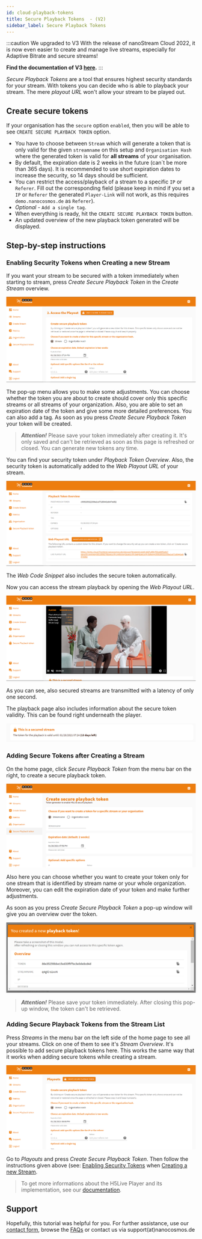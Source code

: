 ```yaml
---
id: cloud-playback-tokens
title: Secure Playback Tokens  - (V2)
sidebar_label: Secure Playback Tokens
---
```


:::caution We upgraded to V3
With the release of nanoStream Cloud 2022, it is now even easier to create and manage live streams, especially for Adaptive Bitrate and secure streams! <br/>

**Find the documentation of V3 [here](../dashboard/overview).**
:::

*Secure Playback Tokens* are a tool that ensures highest security standards for your stream. With tokens you can decide who is able to playback your stream. The mere *playout URL* won't allow your stream to be played out.

## Create secure tokens

If your organisation has the `secure` option `enabled`, then you will be able to see `CREATE SECURE PLAYBACK TOKEN` option.

- You have to choose between `Stream` which will generate a token that is only valid for the given `streamname` on this setup and `Organisation Hash` where the generated token is valid for **all streams** of your organisation. 
- By default, the expiration date is 2 weeks in the future (can´t be more than 365 days). It is recommended to use short expiration dates to increase the security, so 14 days should be sufficient.
- You can restrict the access/playback of a stream to a specific `IP` or `Referer`. Fill out the corresponding field (please keep in mind if you set a `IP` or `Referer` the generated `Player-Link` will not work, as this requires `demo.nanocosmos.de` as `Referer`).
- *Optional* - `Add a single tag`.
- When everything is ready, hit the `CREATE SECURE PLAYBACK TOKEN` button.
- An updated overview of the new playback token generated will be displayed.

## Step-by-step instructions

### Enabling Security Tokens when Creating a new Stream

If you want your stream to be secured with a token immediately when starting to stream, press *Create Secure Playback Token* in the *Create Stream* overview.

![create-spb-token](../assets/cloud-frontend-v2/create-spb-token.png)

The pop-up menu allows you to make some adjustments. You can choose whether the token you are about to create should cover only this specific streams or all streams of your organization. Also, you are able to set an expiration date of the token and give some more detailed preferences. You can also add a tag. As soon as you press *Create Secure Playback Token* your token will be created.

> ***Attention!***  Please save your token immediately after creating it. It's only saved and can't be retrieved as soon as this page is refreshed or closed. You can generate new tokens any time.

You can find your security token under *Playback Token Overview*. Also, the security token is automatically added to the *Web Playout URL* of your stream.

![spb-token-overview](../assets/cloud-frontend-v2/spb-token-overview.png)

The *Web Code Snippet* also includes the secure token automatically.

Now you can access the stream playback by opening the *Web Playout URL*.

![spbt-playout](../assets/cloud-frontend-v2/spbt-playback.png)

As you can see, also secured streams are transmitted with a latency of only one second.

The playback page also includes information about the secure token validity. This can be found right underneath the player.

![secured-stream](../assets/cloud-frontend-v2/secured-stream.png)

### Adding Secure Tokens after Creating a Stream

On the home page, click *Secure Playback Token* from the menu bar on the right, to create a secure playback token.

![spbt-menu](../assets/cloud-frontend-v2/spbt-menu.png)

Also here you can choose whether you want to create your token only for one stream that is identified by stream name or your whole organization. Moreover, you can edit the expiration date of your token and make further adjustments.

As soon as you press *Create Secure Playback Token* a pop-up window will give you an overview over the token.

![spbt-popup](../assets/cloud-frontend-v2/spbt-popup.png)

> ***Attention!*** Please save your token immediately. After closing this pop-up window, the token can't be retrieved.

### Adding Secure Playback Tokens from the Stream List

Press *Streams* in the menu bar on the left side of the home page to see all your streams. Click on one of them to see it's *Stream Overview*. It's possible to add secure playback tokens here. This works the same way that it works when adding secure tokens while creating a stream. 

![spbt-stream-overview](../assets/cloud-frontend-v2/spbt-stream-overview.png)

Go to *Playouts* and press *Create Secure Playback Token*. Then follow the instructions given above (see: [Enabling Security Tokens](#enabling-security-tokens-when-creating-a-new-stream) when [Creating a new Stream](How_to_Start_a_Stream.md).

> To get more informations about the H5Live Player and its implementation, see our [documentation](https://docs.nanocosmos.de/docs/nanoplayer/nanoplayer_getting_started/).


## Support

Hopefully, this tutorial was helpful for you. For further assistance, use our [contact form](https://www.nanocosmos.de/support), browse the [FAQs](https://docs.nanocosmos.de/docs/faq/faq_streaming/) or contact us via support(at)nanocosmos.de